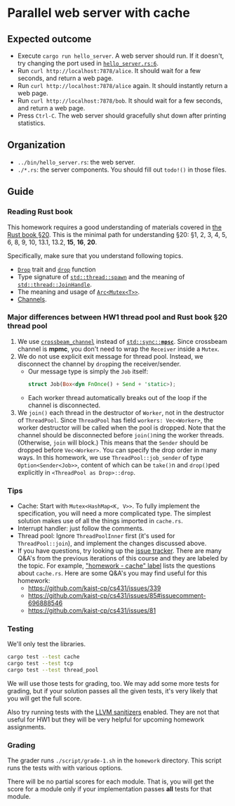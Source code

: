 # Parallel web server with cache

## Expected outcome

- Execute `cargo run hello_server`. A web server should run. If it doesn't, try changing the port used in [`hello_server.rs:6`](../bin/hello_server.rs).
- Run `curl http://localhost:7878/alice`. It should wait for a few seconds, and return a web page.
- Run `curl http://localhost:7878/alice` again. It should instantly return a web page.
- Run `curl http://localhost:7878/bob`. It should wait for a few seconds, and return a web page.
- Press `Ctrl-C`. The web server should gracefully shut down after printing statistics.

## Organization

- `../bin/hello_server.rs`: the web server.
- `./*.rs`: the server components. You should fill out `todo!()` in those files.

## Guide

### Reading Rust book
This homework requires a good understanding of materials covered in [the Rust book §20](https://doc.rust-lang.org/book/ch20-00-final-project-a-web-server.html).
This is the minimal path for understanding §20: §1, 2, 3, 4, 5, 6, 8, 9, 10, 13.1, 13.2, **15**, **16**, **20**.

Specifically, make sure that you understand following topics.
* [`Drop`](https://doc.rust-lang.org/std/ops/trait.Drop.html) trait and [`drop`](https://doc.rust-lang.org/std/mem/fn.drop.html) function
* Type signature of [`std::thread::spawn`](https://doc.rust-lang.org/std/thread/fn.spawn.html) and the meaning of [`std::thread::JoinHandle`](https://doc.rust-lang.org/std/thread/struct.JoinHandle.html).
* The meaning and usage of [`Arc<`](https://doc.rust-lang.org/std/sync/struct.Arc.html)[`Mutex<T>>`](https://doc.rust-lang.org/std/sync/struct.Mutex.html).
* [Channels](https://doc.rust-lang.org/std/sync/mpsc/index.html).
<!-- * The fact that there is no non-trivial way to break out of `TcpListener::incoming` loop. -->

### Major differences between HW1 thread pool and Rust book §20 thread pool
1. We use [`crossbeam_channel`](https://docs.rs/crossbeam-channel/) instead of [<code>std::sync::<strong>mpsc</strong></code>](https://doc.rust-lang.org/std/sync/mpsc/index.html). Since crossbeam channel is **mpmc**, you don't need to wrap the `Receiver` inside a `Mutex`.
2. We do not use explicit exit message for thread pool. Instead, we disconnect the channel by `drop`ping the receiver/sender.
    * Our message type is simply the `Job` itself:
      ```rust
      struct Job(Box<dyn FnOnce() + Send + 'static>);
      ```
    * Each worker thread automatically breaks out of the loop if the channel is disconnected.
3. We `join()` each thread in the destructor of `Worker`, not in the destructor of `ThreadPool`. Since `ThreadPool` has field `workers: Vec<Worker>`, the worker destructor will be called when the pool is dropped. Note that the channel should be disconnected before `join()`ning the worker threads. (Otherwise, `join` will block.) This means that the `Sender` should be dropped before `Vec<Worker>`. You can specify the drop order in many ways. In this homework, we use `ThreadPool::job_sender` of type `Option<Sender<Job>>`, content of which can be `take()`n and `drop()`ped explicitly in `<ThreadPool as Drop>::drop`.

### Tips
* Cache: Start with `Mutex<HashMap<K, V>>`. To fully implement the specification, you will need a more complicated type. The simplest solution makes use of all the things imported in `cache.rs`.
* Interrupt handler: just follow the comments.
* Thread pool: Ignore `ThreadPoolInner` first (it's used for `ThreadPool::join`), and implement the changes discussed above.
* If you have questions, try looking up the [issue tracker](https://github.com/kaist-cp/cs431/issues).
  There are many Q&A's from the previous iterations of this course and they are labeled by the topic.
  For example, ["homework - cache" label](https://github.com/kaist-cp/cs431/issues?q=label%3A%22homework+-+cache%22+) lists the questions about `cache.rs`.
  Here are some Q&A's you may find useful for this homework:
    * https://github.com/kaist-cp/cs431/issues/339
    * https://github.com/kaist-cp/cs431/issues/85#issuecomment-696888546
    * https://github.com/kaist-cp/cs431/issues/81

### Testing
We'll only test the libraries.
```bash
cargo test --test cache
cargo test --test tcp
cargo test --test thread_pool
```
We will use those tests for grading, too. We may add some more tests for grading, but if your solution passes all the given tests, it's very likely that you will get the full score.

Also try running tests with the [LLVM sanitizers](https://github.com/kaist-cp/cs431/tree/master/homework#using-llvm-sanitizers) enabled.
They are not that useful for HW1 but they will be very helpful for upcoming homework assignments.

### Grading
The grader runs `./script/grade-1.sh` in the `homework` directory.
This script runs the tests with with various options.

There will be no partial scores for each module.
That is, you will get the score for a module only if your implementation passes **all** tests for that module.
